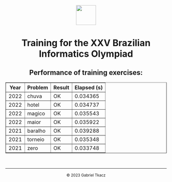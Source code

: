 <center>
    <p align="center">
        <img src="https://olimpiada.ic.unicamp.br/static/extras/misc/logo-obi2023-preto.svg" style="height: 7ch;"><br>
        <!-- <img src="https://i0.wp.com/noic.com.br/wp-content/uploads/2013/05/obi.png" style="height: 7ch;"><br> -->
        <h1 align="center">Training for the XXV Brazilian Informatics Olympiad</h1>
    </p>
</center>

<p align="center">
    <h2 align="center">Performance of training exercises:</h2>
    <center>
        <!-- TESTS START -->
<table align="center" border="1" class="dataframe">
  <thead>
    <tr style="text-align: center;">
      <th>Year</th>
      <th>Problem</th>
      <th>Result</th>
      <th>Elapsed (s)</th>
    </tr>
  </thead>
  <tbody>
    <tr>
      <td>2022</td>
      <td>chuva</td>
      <td>OK</td>
      <td>0.034365</td>
    </tr>
    <tr>
      <td>2022</td>
      <td>hotel</td>
      <td>OK</td>
      <td>0.034737</td>
    </tr>
    <tr>
      <td>2022</td>
      <td>magico</td>
      <td>OK</td>
      <td>0.035543</td>
    </tr>
    <tr>
      <td>2022</td>
      <td>maior</td>
      <td>OK</td>
      <td>0.035922</td>
    </tr>
    <tr>
      <td>2021</td>
      <td>baralho</td>
      <td>OK</td>
      <td>0.039288</td>
    </tr>
    <tr>
      <td>2021</td>
      <td>torneio</td>
      <td>OK</td>
      <td>0.035348</td>
    </tr>
    <tr>
      <td>2021</td>
      <td>zero</td>
      <td>OK</td>
      <td>0.033748</td>
    </tr>
  </tbody>
</table>
        <!-- TESTS END -->
    </center>
</p>
<br>

<hr>

<center>
    <p align="center">
        <small align="center">&copy; 2023 Gabriel Tkacz</small>
    </p>
</center>